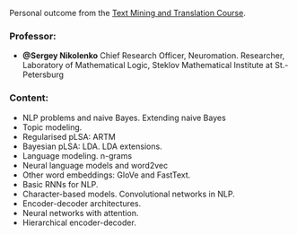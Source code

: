 Personal outcome from the [Text Mining and Translation Course](https://in.harbour.space/data-science/text-mining-and-translation-sergey-nikolenko/).

  ### Professor:
  - **@Sergey Nikolenko** Chief Research Officer, Neuromation. Researcher, Laboratory of Mathematical Logic, Steklov Mathematical Institute at St.-Petersburg


### Content:
  - NLP problems and naive Bayes. Extending naive Bayes
  - Topic modeling. 
  - Regularised pLSA: ARTM
  - Bayesian pLSA: LDA. LDA extensions.
  - Language modeling. n-grams
  - Neural language models and word2vec
  - Other word embeddings: GloVe and FastText. 
  - Basic RNNs for NLP.
  - Character-based models. Convolutional networks in NLP.
  - Encoder-decoder architectures. 
  - Neural networks with attention.
  - Hierarchical encoder-decoder.



